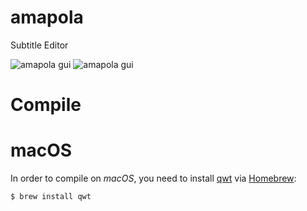 amapola
=======

Subtitle Editor

![amapola gui](ScreenShots/Amapola_screeshot1.png)
![amapola gui](ScreenShots/Amapola_screenshot2.png)

# Compile

# macOS

In order to compile on *macOS*, you need to install [qwt](http://qwt.sourceforge.net/) via [Homebrew](https://brew.sh):

```
$ brew install qwt
```
